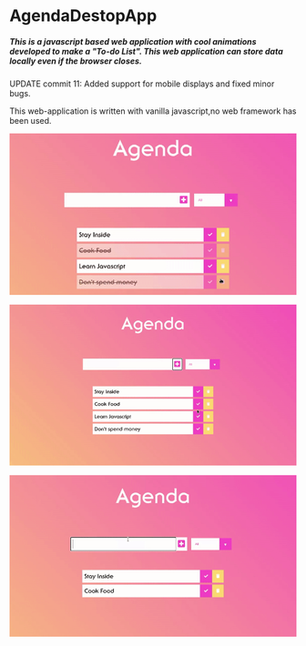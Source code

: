 # AgendaDestopApp

##### This is a javascript based web application with cool animations developed to make a "To-do List". This web application can store data locally even if the browser closes.

UPDATE commit 11: Added support for mobile displays and fixed minor bugs.

This web-application is written with vanilla javascript,no web framework has been used.

![delete-element](https://github.com/Visualtaggy/AgendaDestopApp/blob/master/gifs/delete.gif)

![complete-element](https://github.com/Visualtaggy/AgendaDestopApp/blob/master/gifs/complete.gif)

![add-element](https://github.com/Visualtaggy/AgendaDestopApp/blob/master/gifs/add.gif)
